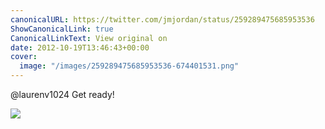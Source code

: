 ```yaml
---
canonicalURL: https://twitter.com/jmjordan/status/259289475685953536
ShowCanonicalLink: true
CanonicalLinkText: View original on
date: 2012-10-19T13:46:43+00:00
cover:
  image: "/images/259289475685953536-674401531.png"
---
```

@laurenv1024 Get ready! 

![](/images/259289475685953536-674401531.png)